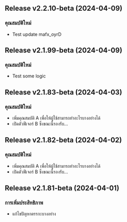 ## Release v2.2.10-beta (2024-04-09)

### คุณสมบัติใหม่

- Test update mafx_oyrD

## Release v2.1.99-beta (2024-04-09)

### คุณสมบัติใหม่

- Test some logic

## Release v2.1.83-beta (2024-04-03)

### คุณสมบัติใหม่

- เพิ่มคุณสมบัติ A เพื่อให้ผู้ใช้สามารถทำอะไรบางอย่างได้
- เปิดตัวฟีเจอร์ B ซึ่งขณะนี้รองรับ...

## Release v2.1.82-beta (2024-04-02)

### คุณสมบัติใหม่

- เพิ่มคุณสมบัติ A เพื่อให้ผู้ใช้สามารถทำอะไรบางอย่างได้
- เปิดตัวฟีเจอร์ B ซึ่งขณะนี้รองรับ...

## Release v2.1.81-beta (2024-04-01)

### การเพิ่มประสิทธิภาพ

- แก้ไขปัญหาตรรกะบางอย่าง
